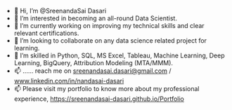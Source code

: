 - 👋 Hi, I’m @SreenandaSai Dasari             
- 👀 I’m interested in becoming an all-round Data Scientist.                      
- 🌱 I’m currently working on improving my technical skills and clear relevant certifications.                       
- 💞️ I’m looking to collaborate on any data science related project for learning.                   
- 💞️ I’m skilled in Python, SQL, MS Excel, Tableau, Machine Learning, Deep Learning, BigQuery, Attribution Modeling (MTA/MMM).         
- 📫 ...... reach me on sreenandasai.dasari@gmail.com / www.linkedin.com/in/nandasai-dasari     
- 📫 Please visit my portfolio to know more about my professional experience, https://sreenandasai-dasari.github.io/Portfolio    
    
  
  
<!---   
SreenandaSai-Dasari/SreenandaSai-Dasari is a ✨ special ✨ repository because its `README.md` (this file) appears on your GitHub profile.
You can click the Preview link to take a look at your changes.
--->

